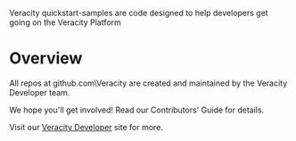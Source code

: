 Veracity quickstart-samples are code designed to help developers get going on the Veracity Platform

# Overview

All repos at github.com\Veracity are created and maintained by the Veracity Developer team.

We hope you'll get involved! Read our Contributors' Guide for details.


Visit our [Veracity Developer](https://developer.veracity.com) site for more.
